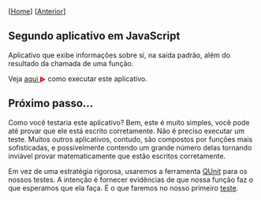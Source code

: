 \[[Home](https://github.com/kyriosdata/js)\] \[[Anterior](../primeiro)\]

## Segundo aplicativo em JavaScript
Aplicativo que exibe informações sobre si, na saída padrão, 
além do resultado da chamada de uma função.

Veja <a href="https://asciinema.org/a/161533"> aqui <img src="../../../images/asciinema.svg" width="12" align="center"></a> como executar este 
aplicativo. 

## Próximo passo...
Como você testaria este aplicativo? Bem, este é muito simples, 
você pode até provar que ele está escrito corretamente. Não é preciso
executar um teste. Muitos outros aplicativos, contudo, são compostos por funções mais sofisticadas, e possivelmente contendo um grande número delas tornando inviável provar matematicamente que estão escritos corretamente.

Em vez de uma estratégia rigorosa, usaremos a ferramenta [QUnit](https://qunitjs.com/) para os nossos
testes. A intenção é fornecer evidências de que nossa função faz o que esperamos que ela faça. É o que faremos no nosso primeiro [teste](../teste).


